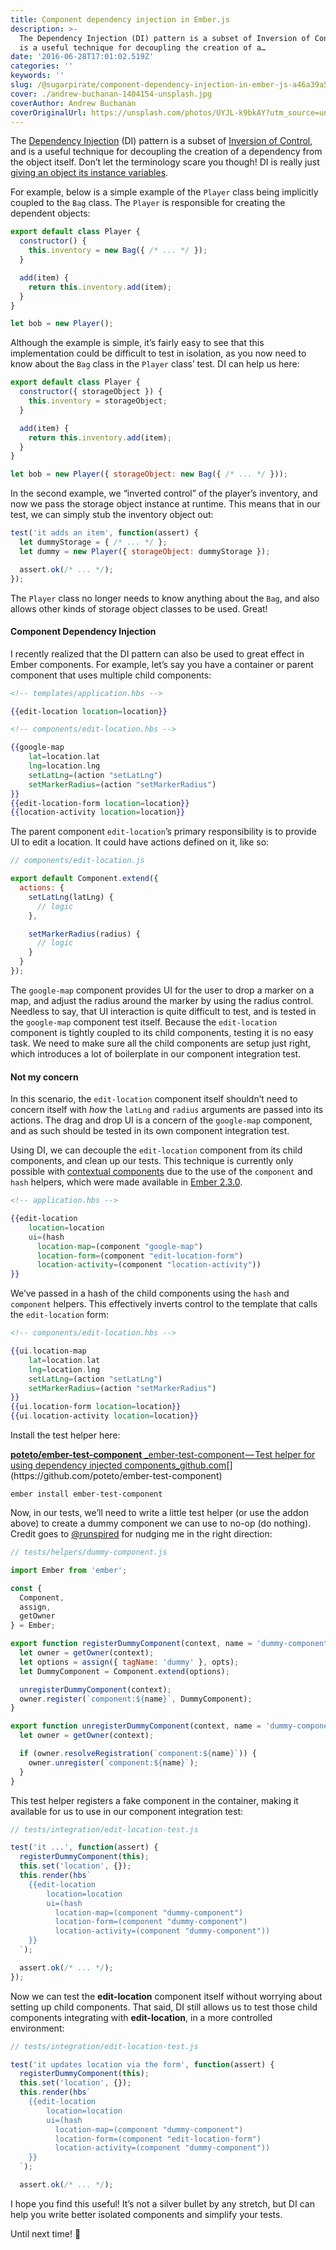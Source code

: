 ```yaml
---
title: Component dependency injection in Ember.js
description: >-
  The Dependency Injection (DI) pattern is a subset of Inversion of Control, and
  is a useful technique for decoupling the creation of a…
date: '2016-06-28T17:01:02.519Z'
categories: ''
keywords: ''
slug: /@sugarpirate/component-dependency-injection-in-ember-js-a46a39a5d30a
cover: ./andrew-buchanan-1404154-unsplash.jpg
coverAuthor: Andrew Buchanan
coverOriginalUrl: https://unsplash.com/photos/UYJL-k9bkAY?utm_source=unsplash&utm_medium=referral&utm_content=creditCopyText
---
```


The [Dependency Injection](http://martinfowler.com/articles/injection.html) (DI) pattern is a subset of [Inversion of Control](http://martinfowler.com/articles/injection.html#InversionOfControl), and is a useful technique for decoupling the creation of a dependency from the object itself. Don’t let the terminology scare you though! DI is really just [giving an object its instance variables](http://www.jamesshore.com/Blog/Dependency-Injection-Demystified.html).

For example, below is a simple example of the `Player` class being implicitly coupled to the `Bag` class. The `Player` is responsible for creating the dependent objects:

```js
export default class Player {
  constructor() {
    this.inventory = new Bag({ /* ... */ });
  }

  add(item) {
    return this.inventory.add(item);
  }
}

let bob = new Player();
```

Although the example is simple, it’s fairly easy to see that this implementation could be difficult to test in isolation, as you now need to know about the `Bag` class in the `Player` class’ test. DI can help us here:

```js
export default class Player {
  constructor({ storageObject }) {
    this.inventory = storageObject;
  }

  add(item) {
    return this.inventory.add(item);
  }
}

let bob = new Player({ storageObject: new Bag({ /* ... */ }));
```

In the second example, we “inverted control” of the player’s inventory, and now we pass the storage object instance at runtime. This means that in our test, we can simply stub the inventory object out:

```js
test('it adds an item', function(assert) {
  let dummyStorage = { /* ... */ };
  let dummy = new Player({ storageObject: dummyStorage });

  assert.ok(/* ... */);
});
```

The `Player` class no longer needs to know anything about the `Bag`, and also allows other kinds of storage object classes to be used. Great!

#### Component Dependency Injection

I recently realized that the DI pattern can also be used to great effect in Ember components. For example, let’s say you have a container or parent component that uses multiple child components:

```handlebars
<!-- templates/application.hbs -->

{{edit-location location=location}}
```

```handlebars
<!-- components/edit-location.hbs -->

{{google-map
    lat=location.lat
    lng=location.lng
    setLatLng=(action "setLatLng")
    setMarkerRadius=(action "setMarkerRadius")
}}
{{edit-location-form location=location}}
{{location-activity location=location}}
```

The parent component `edit-location`’s primary responsibility is to provide UI to edit a location. It could have actions defined on it, like so:

```js
// components/edit-location.js

export default Component.extend({
  actions: {
    setLatLng(latLng) {
      // logic
    },

    setMarkerRadius(radius) {
      // logic
    }
  }
});
```

The `google-map` component provides UI for the user to drop a marker on a map, and adjust the radius around the marker by using the radius control. Needless to say, that UI interaction is quite difficult to test, and is tested in the `google-map` component test itself. Because the `edit-location` component is tightly coupled to its child components, testing it is no easy task. We need to make sure all the child components are setup just right, which introduces a lot of boilerplate in our component integration test.

#### Not my concern

In this scenario, the `edit-location` component itself shouldn’t need to concern itself with _how_ the `latLng` and `radius` arguments are passed into its actions. The drag and drop UI is a concern of the `google-map` component, and as such should be tested in its own component integration test.

Using DI, we can decouple the `edit-location` component from its child components, and clean up our tests. This technique is currently only possible with [contextual components](http://emberjs.com/blog/2016/01/15/ember-2-3-released.html#toc_contextual-components) due to the use of the `component` and `hash` helpers, which were made available in [Ember 2.3.0](http://emberjs.com/blog/2016/01/15/ember-2-3-released.html).

```handlebars
<!-- application.hbs -->

{{edit-location
    location=location
    ui=(hash
      location-map=(component "google-map")
      location-form=(component "edit-location-form")
      location-activity=(component "location-activity"))
}}
```

We’ve passed in a hash of the child components using the `hash` and `component` helpers. This effectively inverts control to the template that calls the `edit-location` form:

```handlebars
<!-- components/edit-location.hbs -->

{{ui.location-map
    lat=location.lat
    lng=location.lng
    setLatLng=(action "setLatLng")
    setMarkerRadius=(action "setMarkerRadius")
}}
{{ui.location-form location=location}}
{{ui.location-activity location=location}}
```

Install the test helper here:

[**poteto/ember-test-component**
_ember-test-component — Test helper for using dependency injected components_github.com](https://github.com/poteto/ember-test-component "https://github.com/poteto/ember-test-component")[](https://github.com/poteto/ember-test-component)

```
ember install ember-test-component
```

Now, in our tests, we’ll need to write a little test helper (or use the addon above) to create a dummy component we can use to no-op (do nothing). Credit goes to [@runspired](https://twitter.com/runspired) for nudging me in the right direction:

```js
// tests/helpers/dummy-component.js

import Ember from 'ember';

const {
  Component,
  assign,
  getOwner
} = Ember;

export function registerDummyComponent(context, name = 'dummy-component', opts = {}) {
  let owner = getOwner(context);
  let options = assign({ tagName: 'dummy' }, opts);
  let DummyComponent = Component.extend(options);

  unregisterDummyComponent(context);
  owner.register(`component:${name}`, DummyComponent);
}

export function unregisterDummyComponent(context, name = 'dummy-component') {
  let owner = getOwner(context);

  if (owner.resolveRegistration(`component:${name}`)) {
    owner.unregister(`component:${name}`);
  }
}
```

This test helper registers a fake component in the container, making it available for us to use in our component integration test:

```js
// tests/integration/edit-location-test.js

test('it ...', function(assert) {
  registerDummyComponent(this);
  this.set('location', {});
  this.render(hbs`
    {{edit-location
        location=location
        ui=(hash
          location-map=(component "dummy-component")
          location-form=(component "dummy-component")
          location-activity=(component "dummy-component"))
    }}
  `);

  assert.ok(/* ... */);
});
```

Now we can test the **edit-location** component itself without worrying about setting up child components. That said, DI still allows us to test those child components integrating with **edit-location**, in a more controlled environment:

```js
// tests/integration/edit-location-test.js

test('it updates location via the form', function(assert) {
  registerDummyComponent(this);
  this.set('location', {});
  this.render(hbs`
    {{edit-location
        location=location
        ui=(hash
          location-map=(component "dummy-component")
          location-form=(component "edit-location-form")
          location-activity=(component "dummy-component"))
    }}
  `);

  assert.ok(/* ... */);
```

I hope you find this useful! It’s not a silver bullet by any stretch, but DI can help you write better isolated components and simplify your tests.

Until next time! 👋